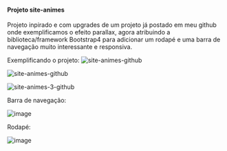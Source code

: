 #### Projeto site-animes ####

Projeto inpirado e com upgrades de um projeto já postado em meu github onde exemplificamos o efeito parallax,
agora atribuindo a biblioteca/framework Bootstrap4 para adicionar um rodapé e uma barra de navegação muito interessante
e responsiva.

Exemplificando o projeto:
![site-animes-github](https://user-images.githubusercontent.com/89278014/230734310-f57d009a-61a3-4274-8add-c3cb4eb74aa0.gif)

![site-animes-github](https://user-images.githubusercontent.com/89278014/230734478-56ab27f7-f0a5-40e7-af79-6307389da1e6.gif)

![site-animes-3-github](https://user-images.githubusercontent.com/89278014/230734575-4153a453-5d53-4582-8c75-01edd5e4177c.gif)

Barra de navegação:

![image](https://user-images.githubusercontent.com/89278014/230734651-91242a54-d2d5-42f6-ad15-80faacd1bebc.png)

Rodapé:

![image](https://user-images.githubusercontent.com/89278014/230734692-357dc7dd-1417-425e-b345-f6579d35efe2.png)
